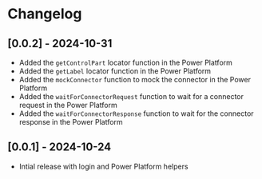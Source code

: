 # Changelog

## [0.0.2] - 2024-10-31

- Added the `getControlPart` locator function in the Power Platform
- Added the `getLabel` locator function in the Power Platform
- Added the `mockConnector` function to mock the connector in the Power Platform
- Added the `waitForConnectorRequest` function to wait for a connector request in the Power Platform
- Added the `waitForConnectorResponse` function to wait for the connector response in the Power Platform

## [0.0.1] - 2024-10-24

- Intial release with login and Power Platform helpers
